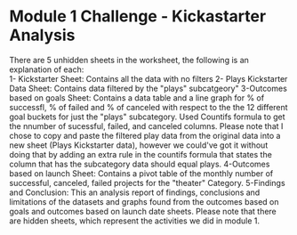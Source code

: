 # Module 1 Challenge -  Kickastarter Analysis
There are 5 unhidden sheets in the worksheet, the following is an explanation of each:  
1- Kickstarter Sheet: Contains all the data with no filters
2- Plays Kickstarter Data Sheet: Contains data filtered by the "plays" subcatgeory" 
3-Outcomes based on goals Sheet: Contains a data table and a line graph for % of successfl, % of failed and % of canceled with respect to the the 12 different goal buckets for just the "plays" subcategory. Used Countifs formula to get the nnumber of sucessful, failed, and canceled columns.  Please note that I chose to copy and paste the filtered play data from the original data into a new sheet (Plays Kickstarter data), however we could've got it without doing that by adding an extra rule in the countifs formula that states the column that has the subcategory data should equal plays.
4-Outcomes based on launch Sheet: Contains a pivot table of the monthly number of successful, canceled, failed projects for the "theater" Category.
5-Findings and Conclusion: This an analysis report of findings, conclusions and limitations of the datasets and graphs found from the outcomes based on goals and outcomes based on launch date sheets.
Please note that there are hidden sheets, which represent the activities we did in module 1.
